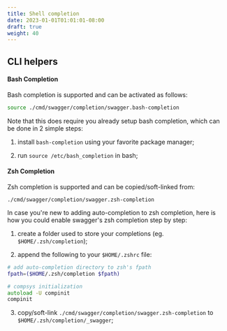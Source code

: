 ```yaml
---
title: Shell completion
date: 2023-01-01T01:01:01-08:00
draft: true
weight: 40
---
```

## CLI helpers

#### Bash Completion

Bash completion is supported and can be activated as follows:

```bash
source ./cmd/swagger/completion/swagger.bash-completion
```

Note that this does require you already setup bash completion,
which can be done in 2 simple steps:

1) install `bash-completion` using your favorite package manager;

2) run `source /etc/bash_completion` in bash;

#### Zsh Completion

Zsh completion is supported and can be copied/soft-linked from:

```
./cmd/swagger/completion/swagger.zsh-completion
```

In case you're new to adding auto-completion to zsh completion,
here is how you could enable swagger's zsh completion step by step:

1) create a folder used to store your completions (eg. `$HOME/.zsh/completion`);

2) append the following to your `$HOME/.zshrc` file:

```zsh
# add auto-completion directory to zsh's fpath
fpath=($HOME/.zsh/completion $fpath)

# compsys initialization
autoload -U compinit
compinit
```

3) copy/soft-link `./cmd/swagger/completion/swagger.zsh-completion` to `$HOME/.zsh/completion/_swagger`;
